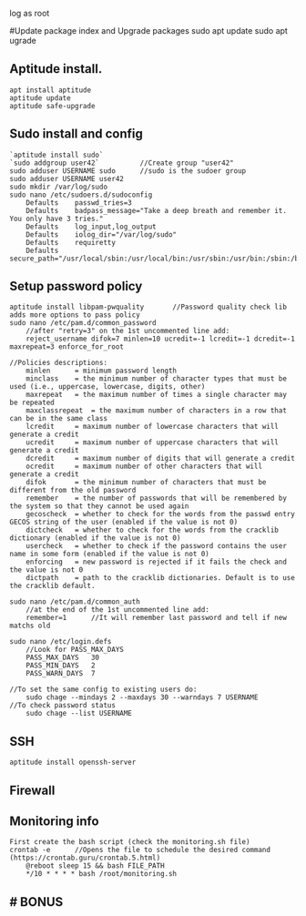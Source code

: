 


log as root

#Update package index and Upgrade packages
	sudo apt update
	sudo apt ugrade

## Aptitude install.
	apt install aptitude
	aptitude update
	aptitude safe-upgrade

## Sudo install and config
	`aptitude install sudo`
	`sudo addgroup user42`			//Create group "user42"
	sudo adduser USERNAME sudo		//sudo is the sudoer group
	sudo adduser USERNAME user42
	sudo mkdir /var/log/sudo
	sudo nano /etc/sudoers.d/sudoconfig
		Defaults    passwd_tries=3
		Defaults    badpass_message="Take a deep breath and remember it. You only have 3 tries."
		Defaults    log_input,log_output
		Defaults    iolog_dir="/var/log/sudo"
		Defaults    requiretty
		Defaults    secure_path="/usr/local/sbin:/usr/local/bin:/usr/sbin:/usr/bin:/sbin:/bin:/snap/bin"

## Setup password policy
	aptitude install libpam-pwquality		//Password quality check lib adds more options to pass policy
	sudo nano /etc/pam.d/common_password
		//after "retry=3" on the 1st uncommented line add:
		reject_username difok=7 minlen=10 ucredit=-1 lcredit=-1 dcredit=-1 maxrepeat=3 enforce_for_root

	//Policies descriptions:
		minlen		= minimum password length
		minclass	= the minimum number of character types that must be used (i.e., uppercase, lowercase, digits, other)
		maxrepeat	= the maximum number of times a single character may be repeated
		maxclassrepeat	= the maximum number of characters in a row that can be in the same class
		lcredit		= maximum number of lowercase characters that will generate a credit
		ucredit		= maximum number of uppercase characters that will generate a credit
		dcredit		= maximum number of digits that will generate a credit
		ocredit		= maximum number of other characters that will generate a credit
		difok		= the minimum number of characters that must be different from the old password
		remember	= the number of passwords that will be remembered by the system so that they cannot be used again
		gecoscheck	= whether to check for the words from the passwd entry GECOS string of the user (enabled if the value is not 0)
		dictcheck	= whether to check for the words from the cracklib dictionary (enabled if the value is not 0)
		usercheck	= whether to check if the password contains the user name in some form (enabled if the value is not 0)
		enforcing	= new password is rejected if it fails the check and the value is not 0
		dictpath	= path to the cracklib dictionaries. Default is to use the cracklib default.
		
	sudo nano /etc/pam.d/common_auth
		//at the end of the 1st uncommented line add:
		remember=1		//It will remember last password and tell if new matchs old
		
	sudo nano /etc/login.defs
		//Look for PASS_MAX_DAYS
		PASS_MAX_DAYS	30
		PASS_MIN_DAYS	2
		PASS_WARN_DAYS	7

	//To set the same config to existing users do:
		sudo chage --mindays 2 --maxdays 30 --warndays 7 USERNAME
	//To check password status
		sudo chage --list USERNAME
	
## SSH
	aptitude install openssh-server

## Firewall
	
## Monitoring info
	First create the bash script (check the monitoring.sh file)
	crontab -e		//Opens the file to schedule the desired command (https://crontab.guru/crontab.5.html)
		@reboot sleep 15 && bash FILE_PATH
		*/10 * * * * bash /root/monitoring.sh

## # BONUS